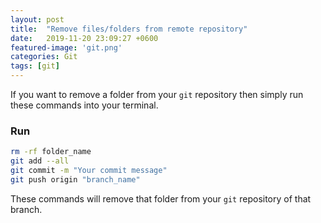 ```yaml
---
layout: post
title:  "Remove files/folders from remote repository"
date:   2019-11-20 23:09:27 +0600
featured-image: 'git.png'
categories: Git
tags: [git]
---
```


If you want to remove a folder from your `git` repository then simply run these commands into your terminal.
<br>

### Run
```bash
rm -rf folder_name
git add --all
git commit -m "Your commit message"
git push origin "branch_name"
```

These commands will remove that folder from your `git` repository of that branch.
